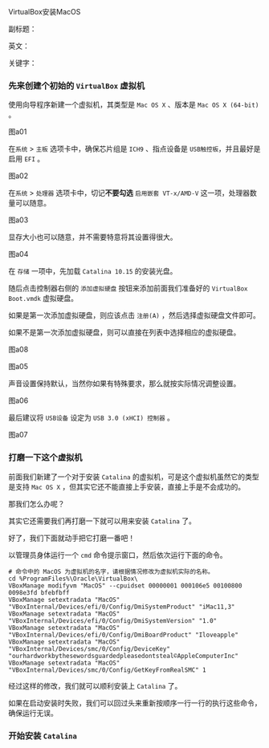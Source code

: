 VirtualBox安装MacOS

副标题：

英文：

关键字：









### 先来创建个初始的 `VirtualBox` 虚拟机

使用向导程序新建一个虚拟机，其类型是 `Mac OS X` 、版本是 `Mac OS X (64-bit)` 。

图a01



在`系统` > `主板` 选项卡中，确保芯片组是 `ICH9` 、指点设备是 `USB触控板`，并且最好是启用 `EFI` 。

图a02



在`系统` > `处理器` 选项卡中，切记**不要勾选** `启用嵌套 VT-x/AMD-V` 这一项，处理器数量可以随意。

图a03



显存大小也可以随意，并不需要特意将其设置得很大。

图a04



在 `存储` 一项中，先加载 `Catalina 10.15` 的安装光盘。

随后点击控制器右侧的 `添加虚拟硬盘` 按钮来添加前面我们准备好的 `VirtualBox Boot.vmdk` 虚拟硬盘。

如果是第一次添加虚拟硬盘，则应该点击 `注册(A)` ，然后选择虚拟硬盘文件即可。

如果不是第一次添加虚拟硬盘，则可以直接在列表中选择相应的虚拟硬盘。

图a08

图a05



声音设置保持默认，当然你如果有特殊要求，那么就按实际情况调整设置。

图a06



最后建议将 `USB设备` 设定为 `USB 3.0 (xHCI) 控制器` 。

图a07



### 打磨一下这个虚拟机

前面我们新建了一个对于安装 `Catalina` 的虚拟机，可是这个虚拟机虽然它的类型是支持 `Mac OS X` ，但其实它还不能直接上手安装，直接上手是不会成功的。

那我们怎么办呢？

其实它还需要我们再打磨一下就可以用来安装 `Catalina` 了。

好了，我们下面就动手把它打磨一番吧！



以管理员身体运行一个 `cmd` 命令提示窗口，然后依次运行下面的命令。

```
# 命令中的 MacOS 为虚拟机的名字，请根据情况修改为虚拟机实际的名称。
cd %ProgramFiles%\Oracle\VirtualBox\
VBoxManage modifyvm "MacOS" --cpuidset 00000001 000106e5 00100800 0098e3fd bfebfbff
VBoxManage setextradata "MacOS" "VBoxInternal/Devices/efi/0/Config/DmiSystemProduct" "iMac11,3"
VBoxManage setextradata "MacOS" "VBoxInternal/Devices/efi/0/Config/DmiSystemVersion" "1.0"
VBoxManage setextradata "MacOS" "VBoxInternal/Devices/efi/0/Config/DmiBoardProduct" "Iloveapple"
VBoxManage setextradata "MacOS" "VBoxInternal/Devices/smc/0/Config/DeviceKey" "ourhardworkbythesewordsguardedpleasedontsteal©AppleComputerInc"
VBoxManage setextradata "MacOS" "VBoxInternal/Devices/smc/0/Config/GetKeyFromRealSMC" 1
```



经过这样的修改，我们就可以顺利安装上 `Catalina` 了。

如果在启动安装时失败，我们可以回过头来重新按顺序一行一行的执行这些命令，确保运行无误。



### 开始安装 `Catalina`

